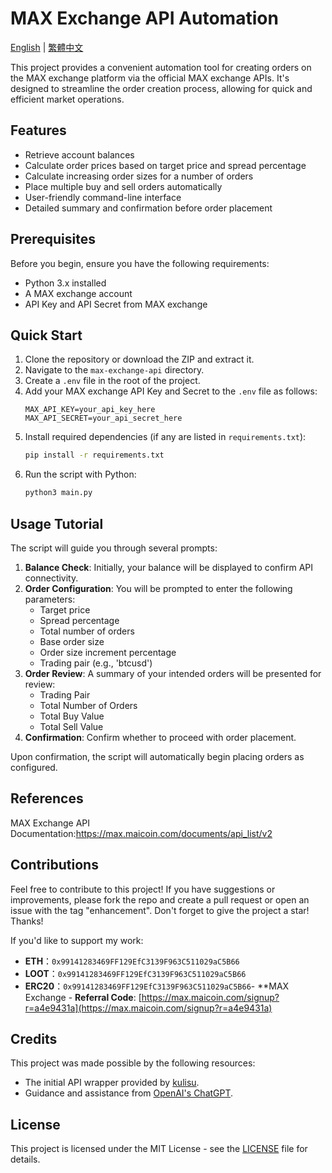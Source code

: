 # MAX Exchange API Automation

[English](README.md) | [繁體中文](README.zh-TW.md)

This project provides a convenient automation tool for creating orders on the MAX exchange platform via the official MAX exchange APIs. It's designed to streamline the order creation process, allowing for quick and efficient market operations.




## Features

- Retrieve account balances
- Calculate order prices based on target price and spread percentage
- Calculate increasing order sizes for a number of orders
- Place multiple buy and sell orders automatically
- User-friendly command-line interface
- Detailed summary and confirmation before order placement

## Prerequisites

Before you begin, ensure you have the following requirements:

- Python 3.x installed
- A MAX exchange account
- API Key and API Secret from MAX exchange

## Quick Start

1. Clone the repository or download the ZIP and extract it.
2. Navigate to the `max-exchange-api` directory.
3. Create a `.env` file in the root of the project.
4. Add your MAX exchange API Key and Secret to the `.env` file as follows:
    ```env
    MAX_API_KEY=your_api_key_here
    MAX_API_SECRET=your_api_secret_here
    ```
5. Install required dependencies (if any are listed in `requirements.txt`):
    ```bash
    pip install -r requirements.txt
    ```
6. Run the script with Python:
    ```bash
    python3 main.py
    ```

## Usage Tutorial

The script will guide you through several prompts:

1. **Balance Check**: Initially, your balance will be displayed to confirm API connectivity.
2. **Order Configuration**: You will be prompted to enter the following parameters:
    - Target price
    - Spread percentage
    - Total number of orders
    - Base order size
    - Order size increment percentage
    - Trading pair (e.g., 'btcusd')
3. **Order Review**: A summary of your intended orders will be presented for review:
    - Trading Pair
    - Total Number of Orders
    - Total Buy Value
    - Total Sell Value
4. **Confirmation**: Confirm whether to proceed with order placement.

Upon confirmation, the script will automatically begin placing orders as configured.

## References
MAX Exchange API Documentation:https://max.maicoin.com/documents/api_list/v2


## Contributions

Feel free to contribute to this project! If you have suggestions or improvements, please fork the repo and create a pull request or open an issue with the tag "enhancement". Don't forget to give the project a star! Thanks!

If you'd like to support my work:

- **ETH**：`0x99141283469FF129EfC3139F963C511029aC5B66`
- **LOOT**：`0x99141283469FF129EfC3139F963C511029aC5B66`
- **ERC20**：`0x99141283469FF129EfC3139F963C511029aC5B66`- **MAX Exchange - **Referral Code**: [https://max.maicoin.com/signup?r=a4e9431a](https://max.maicoin.com/signup?r=a4e9431a)

## Credits

This project was made possible by the following resources:

- The initial API wrapper provided by [kulisu](https://github.com/kulisu/max-exchange-api-python3).
- Guidance and assistance from [OpenAI's ChatGPT](https://openai.com/chatgpt).

## License

This project is licensed under the MIT License - see the [LICENSE](LICENSE) file for details.
